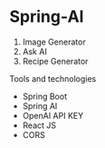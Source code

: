 # Spring-AI

1. Image Generator
2. Ask AI
3. Recipe Generator

Tools and technologies
- Spring Boot
- Spring AI
- OpenAI API KEY
- React JS
- CORS
